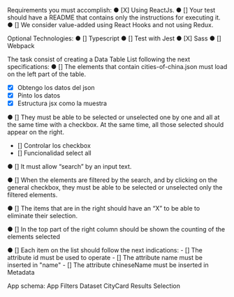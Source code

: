 Requirements you must accomplish:
● [X] Using ReactJs.
● [] Your test should have a README that contains only the instructions
for executing it.
● [] We consider value-added using React Hooks and not using Redux.

Optional Technologies:
● [] Typescript
● [] Test with Jest
● [X] Sass
● [] Webpack

The task consist of creating a Data Table List following the next
specifications:
● [] The elements that contain cities-of-china.json must load on the left
part of the table.
  - [X] Obtengo los datos del json
  - [X] Pinto los datos
  - [X] Estructura jsx como la muestra

● [] They must be able to be selected or unselected one by one and all at
the same time with a checkbox. At the same time, all those selected
should appear on the right.
  - [] Controlar los checkbox
  - [] Funcionalidad select all
  
● [] It must allow “search” by an input text.

● [] When the elements are filtered by the search, and by clicking on the
general checkbox, they must be able to be selected or unselected
only the filtered elements.

● [] The items that are in the right should have an “X” to be able to
eliminate their selection.

● [] In the top part of the right column should be shown the counting of
the elements selected

● [] Each item on the list should follow the next indications:
    - [] The attribute id must be used to operate
    - [] The attribute name must be inserted in "name"
    - [] The attribute chineseName must be inserted in Metadata

App schema:
  App
    Filters
    Dataset
      CityCard
    Results
    Selection